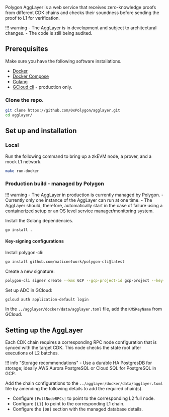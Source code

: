 Polygon AggLayer is a web service that receives zero-knowledge proofs from different CDK chains and checks their soundness before sending the proof to L1 for verification.

!!! warning
    - The AggLayer is in development and subject to architectural changes.
    - The code is still being audited.

## Prerequisites

Make sure you have the following software installations.

- [Docker](https://docs.docker.com/engine/install/)
- [Docker Compose](https://docs.docker.com/compose/install/)
- [Golang](https://go.dev/doc/install)
- [GCloud cli](https://cloud.google.com/sdk/docs/install) - production only.

### Clone the repo.

```sh
git clone https://github.com/0xPolygon/agglayer.git
cd agglayer/
```

## Set up and installation

### Local

Run the following command to bring up a zkEVM node, a prover, and a mock L1 network.

```sh
make run-docker
```

### Production build - managed by Polygon

!!! warning
    - The AggLayer in production is currently managed by Polygon.
    - Currently only one instance of the AggLayer can run at one time.
    - The AggLayer should, therefore, automatically start in the case of failure using a containerized setup or an OS level service manager/monitoring system.

Install the Golang dependencies.

```sh
go install .
```

#### Key-signing configurations

Install polygon-cli:

```sh
go install github.com/maticnetwork/polygon-cli@latest
```

Create a new signature:

```sh
polygon-cli signer create --kms GCP --gcp-project-id gcp-project --key-id mykey-tmp
```

Set up ADC in GCloud:

```sh
gcloud auth application-default login
```

In the `../agglayer/docker/data/agglayer.toml` file, add the `KMSKeyName` from GCloud.

## Setting up the AggLayer

Each CDK chain requires a corresponding RPC node configuration that is synced with the target CDK. This node checks the state root after executions of L2 batches.

!!! info "Storage recommendations"
    - Use a durable HA PostgresDB for storage; ideally AWS Aurora PostgreSQL or Cloud SQL for PostgreSQL in GCP.

Add the chain configurations to the `../agglayer/docker/data/agglayer.toml` file by amending the following details to add the required chain(s).

* Configure `[FullNodeRPCs]` to point to the corresponding L2 full node.
* Configure `[L1]` to point to the corresponding L1 chain.
* Configure the `[DB]` section with the managed database details.


</br>